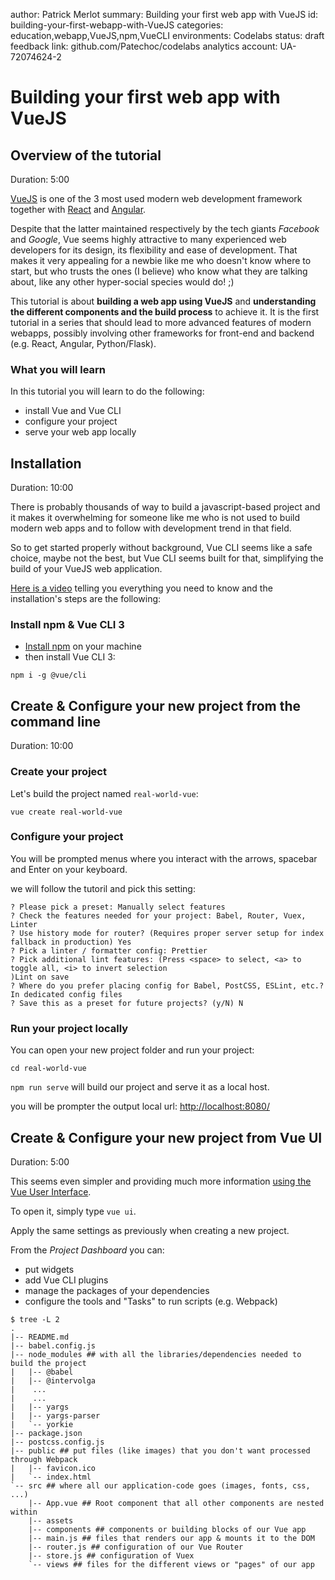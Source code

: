 author:            Patrick Merlot
summary:           Building your first web app with VueJS
id:                building-your-first-webapp-with-VueJS
categories:        education,webapp,VueJS,npm,VueCLI
environments:      Codelabs
status:            draft
feedback link:     github.com/Patechoc/codelabs
analytics account: UA-72074624-2

# Building your first web app with VueJS

## Overview of the tutorial
Duration: 5:00

[VueJS](https://vuejs.org/) is one of the 3 most used modern web development framework together with [React](https://reactjs.org) and [Angular](https://angular.io).

Despite that the latter maintained respectively by the tech giants _Facebook_ and _Google_, Vue seems highly attractive to many experienced web developers for its design, its flexibility and ease of development. That makes it very appealing for a newbie like me who doesn't know where to start, but who trusts the ones (I believe) who know what they are talking about, like any other hyper-social species would do! ;)

This tutorial is about **building a web app using VueJS** and **understanding the different components and the build process** to achieve it.
It is the first tutorial in a series that should lead to more advanced features of modern webapps, possibly involving other frameworks for front-end and backend (e.g. React, Angular, Python/Flask).

### What you will learn

In this tutorial you will learn to do the following:
* install Vue and Vue CLI
* configure your project
* serve your web app locally



## Installation
Duration: 10:00

There is probably thousands of way to build a javascript-based project and it makes it overwhelming for someone like me who is not used to build modern web apps and to follow with development trend in that field.

So to get started properly without background, Vue CLI seems like a safe choice, maybe not the best, but Vue CLI seems built for that, simplifying the build of your VueJS web application.

[Here is a video](https://www.youtube.com/watch?v=cP9bhEknW_g) telling you everything you need to know and the installation's steps are the following:

### Install npm & Vue CLI 3

* [Install npm](https://www.npmjs.com/get-npm) on your machine
* then install Vue CLI 3:

```shell
npm i -g @vue/cli
```

## Create & Configure your new project from the command line
Duration: 10:00

### Create your project

Let's build the project named `real-world-vue`:

```shell
vue create real-world-vue
```

### Configure your project

You will be prompted menus where you interact with the arrows, spacebar and Enter on your keyboard.

we will follow the tutoril and pick this setting:

```shell
? Please pick a preset: Manually select features
? Check the features needed for your project: Babel, Router, Vuex, Linter
? Use history mode for router? (Requires proper server setup for index fallback in production) Yes
? Pick a linter / formatter config: Prettier
? Pick additional lint features: (Press <space> to select, <a> to toggle all, <i> to invert selection
)Lint on save
? Where do you prefer placing config for Babel, PostCSS, ESLint, etc.? In dedicated config files
? Save this as a preset for future projects? (y/N) N
```

### Run your project locally

You can open your new project folder and run your project:

```shell
cd real-world-vue
```

`npm run serve` will build our project and serve it as a local host.

you will be prompter the output local url: [http://localhost:8080/](http://localhost:8080/)

## Create & Configure your new project from Vue UI
Duration: 5:00

This seems even simpler and providing much more information [using the Vue User Interface](https://youtu.be/cP9bhEknW_g?t=180).

To open it, simply type `vue ui`.

Apply the same settings as previously when creating a new project.

From the _Project Dashboard_ you can:

* put widgets
* add Vue CLI plugins
* manage the packages of your dependencies
* configure the tools and "Tasks" to run scripts (e.g. Webpack)

```shell
$ tree -L 2
.
|-- README.md
|-- babel.config.js
|-- node_modules ## with all the libraries/dependencies needed to build the project
|   |-- @babel
|   |-- @intervolga
|    ...
|    ...
|   |-- yargs
|   |-- yargs-parser
|   `-- yorkie
|-- package.json
|-- postcss.config.js
|-- public ## put files (like images) that you don't want processed through Webpack
|   |-- favicon.ico
|   `-- index.html
`-- src ## where all our application-code goes (images, fonts, css, ...)
    |-- App.vue ## Root component that all other components are nested within
    |-- assets
    |-- components ## components or building blocks of our Vue app
    |-- main.js ## files that renders our app & mounts it to the DOM
    |-- router.js ## configuration of our Vue Router
    |-- store.js ## configuration of Vuex
    `-- views ## files for the different views or "pages" of our app
```